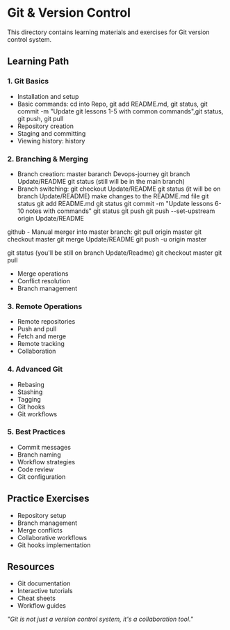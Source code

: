 # Git & Version Control

This directory contains learning materials and exercises for Git version control system.

## Learning Path

### 1. Git Basics
- Installation and setup
- Basic commands: cd into Repo, git add README.md, git status, git commit -m "Update git lessons 1-5 with common commands",git status, git push, git pull
- Repository creation
- Staging and committing
- Viewing history: history

### 2. Branching & Merging
- Branch creation: master baranch Devops-journey
git branch Update/README
git status (still will be in the main branch)
- Branch switching: 
git checkout Update/README
git status (it will be on branch Update/README)
make changes to the README.md file
git status
git add README.md
git status
git commit -m "Update lessons 6-10 notes with commands"
git status
git push
git push --set-upstream origin Update/README


github - Manual merger into master branch: 
git pull origin master
git checkout master
git merge Update/README
git push -u origin master

git status (you'll be still on branch Update/Readme)
git checkout master
git pull 

- Merge operations
- Conflict resolution
- Branch management

### 3. Remote Operations
- Remote repositories
- Push and pull
- Fetch and merge
- Remote tracking
- Collaboration

### 4. Advanced Git
- Rebasing
- Stashing
- Tagging
- Git hooks
- Git workflows

### 5. Best Practices
- Commit messages
- Branch naming
- Workflow strategies
- Code review
- Git configuration

## Practice Exercises
- Repository setup
- Branch management
- Merge conflicts
- Collaborative workflows
- Git hooks implementation

## Resources
- Git documentation
- Interactive tutorials
- Cheat sheets
- Workflow guides

*"Git is not just a version control system, it's a collaboration tool."* 
